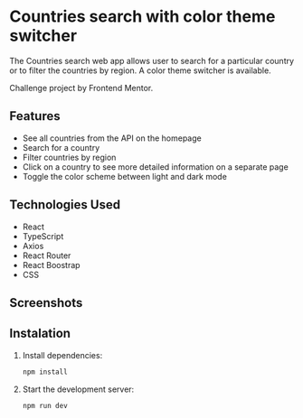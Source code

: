 # Countries search with color theme switcher

The Countries search web app allows user to search for a particular country or to filter the countries by region.
A color theme switcher is available.

Challenge project by Frontend Mentor.

## Features

- See all countries from the API on the homepage
- Search for a country
- Filter countries by region
- Click on a country to see more detailed information on a separate page
- Toggle the color scheme between light and dark mode

## Technologies Used

- React
- TypeScript
- Axios
- React Router
- React Boostrap
- CSS

## Screenshots

## Instalation

1. Install dependencies:

   ```sh
   npm install
   ```

2. Start the development server:
   ```sh
   npm run dev
   ```
